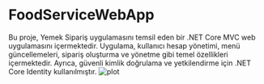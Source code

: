 # FoodServiceWebApp
Bu proje, Yemek Sipariş uygulamasını temsil eden bir .NET Core MVC web uygulamasını içermektedir. Uygulama, kullanıcı hesap yönetimi, menü güncellemeleri, sipariş oluşturma ve yönetme gibi temel özellikleri içermektedir. Ayrıca, güvenli kimlik doğrulama ve yetkilendirme için .NET Core Identity kullanılmıştır.
![plot](C:\Users\user\Desktop\linkedin\anaSayfa.png)
